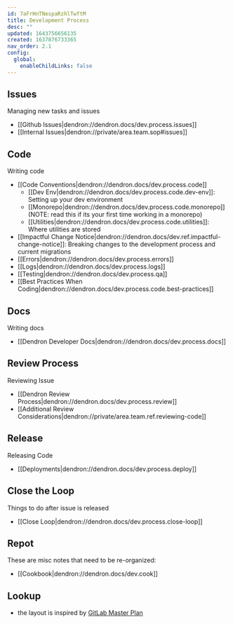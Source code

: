 ```yaml
---
id: 7aFrHnTNespaRzhlTwftM
title: Development Process
desc: ""
updated: 1643756656135
created: 1637876733365
nav_order: 2.1
config:
  global:
    enableChildLinks: false
---
```


## Issues

Managing new tasks and issues

- [[Github Issues|dendron://dendron.docs/dev.process.issues]]
- [[Internal Issues|dendron://private/area.team.sop#issues]]

## Code

Writing code

- [[Code Conventions|dendron://dendron.docs/dev.process.code]]
  - [[Dev Env|dendron://dendron.docs/dev.process.code.dev-env]]: Setting up your dev environment
  - [[Monorepo|dendron://dendron.docs/dev.process.code.monorepo]] (NOTE: read this if its your first time working in a monorepo)
  - [[Utilities|dendron://dendron.docs/dev.process.code.utilities]]: Where utilities are stored
- [[Impactful Change Notice|dendron://dendron.docs/dev.ref.impactful-change-notice]]: Breaking changes to the development process and current migrations
- [[Errors|dendron://dendron.docs/dev.process.errors]]
- [[Logs|dendron://dendron.docs/dev.process.logs]]
- [[Testing|dendron://dendron.docs/dev.process.qa]]
- [[Best Practices When Coding|dendron://dendron.docs/dev.process.code.best-practices]]

## Docs

Writing docs

- [[Dendron Developer Docs|dendron://dendron.docs/dev.process.docs]]

## Review Process

Reviewing Issue

- [[Dendron Review Process|dendron://dendron.docs/dev.process.review]]
- [[Additional Review Considerations|dendron://private/area.team.ref.reviewing-code]]

## Release

Releasing Code

- [[Deployments|dendron://dendron.docs/dev.process.deploy]]

## Close the Loop

Things to do after issue is released

- [[Close Loop|dendron://dendron.docs/dev.process.close-loop]]

## Repot

These are misc notes that need to be re-organized:
- [[Cookbook|dendron://dendron.docs/dev.cook]]

## Lookup

- the layout is inspired by [GitLab Master Plan](https://about.gitlab.com/blog/2016/09/13/gitlab-master-plan/)
